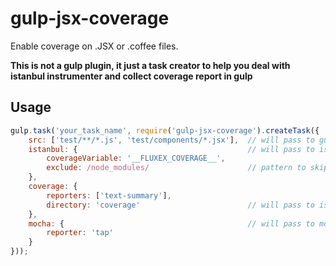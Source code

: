 gulp-jsx-coverage
=================

Enable coverage on .JSX or .coffee files.

**This is not a gulp plugin, it just a task creator to help you deal with istanbul instrumenter and collect coverage report in gulp**

Usage
-----

```javascript
gulp.task('your_task_name', require('gulp-jsx-coverage').createTask({
    src: ['test/**/*.js', 'test/components/*.jsx'],  // will pass to gulp.src
    istanbul: {                                      // will pass to istanbul
        coverageVariable: '__FLUXEX_COVERAGE__',
        exclude: /node_modules/                      // pattern to skip instrument
    },
    coverage: {
        reporters: ['text-summary'],
        directory: 'coverage'                        // will pass to istanbul reporters
    },
    mocha: {                                         // will pass to mocha
        reporter: 'tap'
    }
}));
```
